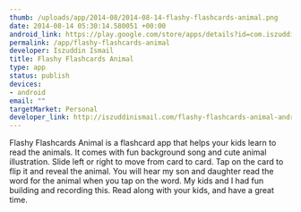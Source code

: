 ```yaml
--- 
thumb: /uploads/app/2014-08/2014-08-14-flashy-flashcards-animal.png
date: 2014-08-14 05:30:14.580051 +00:00
android_link: https://play.google.com/store/apps/details?id=com.iszuddinismail.flashcard1
permalink: /app/flashy-flashcards-animal
developer: Iszuddin Ismail
title: Flashy Flashcards Animal
type: app
status: publish
devices: 
- android
email: ""
targetMarket: Personal
developer_link: http://iszuddinismail.com/flashy-flashcards-animal-android-app/
---
```


Flashy Flashcards Animal is a flashcard app that helps your kids learn to read the animals. It comes with fun background song and cute animal illustration. Slide left or right to move from card to card. Tap on the card to flip it and reveal the animal. You will hear my son and daughter read the word for the animal when you tap on the word. My kids and I had fun building and recording this. Read along with your kids, and have a great time.
